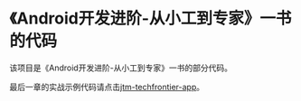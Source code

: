 # 《Android开发进阶-从小工到专家》一书的代码

该项目是《Android开发进阶-从小工到专家》一书的部分代码。

最后一章的实战示例代码请点击[jtm-techfrontier-app](https://github.com/bboyfeiyu/jtm-techfrontier-app)。

